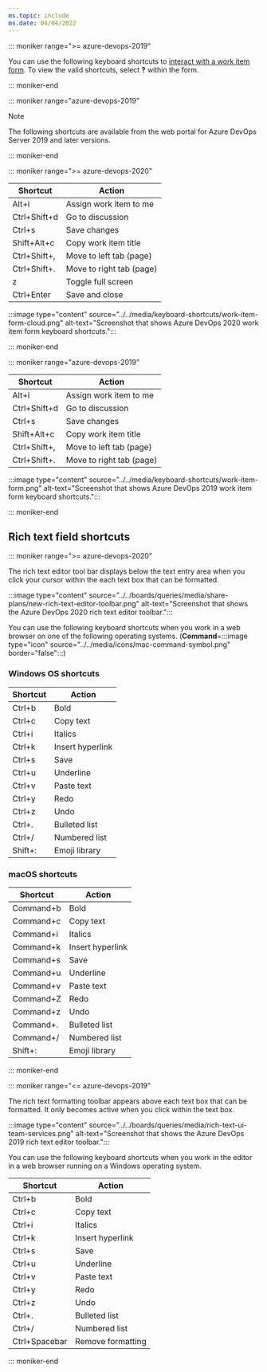 ```yaml
---
ms.topic: include
ms.date: 04/04/2022
---
```


<a id="work-item-form-shortcuts"></a>

::: moniker range=">= azure-devops-2019"

You can use the following keyboard shortcuts to [interact with a work item form](../../boards/work-items/work-item-form-controls.md). To view the valid shortcuts, select **?** within the form.

::: moniker-end

::: moniker range="azure-devops-2019"

> [!NOTE]  
> The following shortcuts are available from the web portal for Azure DevOps Server 2019 and later versions.

::: moniker-end

::: moniker range=">= azure-devops-2020"

|Shortcut|Action|
|---|---|
|Alt+i|Assign work item to me|
|Ctrl+Shift+d|Go to discussion|
|Ctrl+s|Save changes|
|Shift+Alt+c|Copy work item title|
|Ctrl+Shift+,|Move to left tab (page)|
|Ctrl+Shift+.|Move to right tab (page)|
|z|Toggle full screen|
|Ctrl+Enter|Save and close|

:::image type="content" source="../../media/keyboard-shortcuts/work-item-form-cloud.png" alt-text="Screenshot that shows Azure DevOps 2020 work item form keyboard shortcuts.":::

::: moniker-end

::: moniker range="azure-devops-2019"

|Shortcut|Action|
|---|---|
|Alt+i|Assign work item to me|
|Ctrl+Shift+d|Go to discussion|
|Ctrl+s|Save changes|
|Shift+Alt+c|Copy work item title|
|Ctrl+Shift+,|Move to left tab (page)|
|Ctrl+Shift+.|Move to right tab (page)|

:::image type="content" source="../../media/keyboard-shortcuts/work-item-form.png" alt-text="Screenshot that shows Azure DevOps 2019 work item form keyboard shortcuts.":::

::: moniker-end

## Rich text field shortcuts

::: moniker range=">= azure-devops-2020"

The rich text editor tool bar displays below the text entry area when you click your cursor within the each text box that can be formatted.

:::image type="content" source="../../boards/queries/media/share-plans/new-rich-text-editor-toolbar.png" alt-text="Screenshot that shows the Azure DevOps 2020 rich text editor toolbar.":::

You can use the following keyboard shortcuts when you work in a web browser on one of the following operating systems. (**Command**=:::image type="icon" source="../../media/icons/mac-command-symbol.png" border="false":::)

### Windows OS shortcuts

|Shortcut|Action|
|---|---|
|Ctrl+b|Bold|
|Ctrl+c|Copy text|
|Ctrl+i|Italics|
|Ctrl+k|Insert hyperlink|
|Ctrl+s|Save|
|Ctrl+u|Underline|
|Ctrl+v|Paste text|
|Ctrl+y|Redo|
|Ctrl+z|Undo|
|Ctrl+.|Bulleted list|
|Ctrl+/|Numbered list|
|Shift+:|Emoji library|

### macOS shortcuts

|Shortcut|Action|
|---|---|
|Command+b|Bold|
|Command+c|Copy text|
|Command+i|Italics|
|Command+k|Insert hyperlink|
|Command+s|Save|
|Command+u|Underline|
|Command+v|Paste text|
|Command+Z|Redo|
|Command+z|Undo|
|Command+.|Bulleted list|
|Command+/|Numbered list|
|Shift+:|Emoji library|  

::: moniker-end  

::: moniker range="<= azure-devops-2019"  

The rich text formatting toolbar appears above each text box that can be formatted. It only becomes active when you click within the text box.

:::image type="content" source="../../boards/queries/media/rich-text-ui-team-services.png" alt-text="Screenshot that shows the Azure DevOps 2019 rich text editor toolbar.":::

You can use the following keyboard shortcuts when you work in the editor in a web browser running on a Windows operating system.

|Shortcut|Action|
|---|---|
|Ctrl+b|Bold|
|Ctrl+c|Copy text|
|Ctrl+i|Italics|
|Ctrl+k|Insert hyperlink|
|Ctrl+s|Save|
|Ctrl+u|Underline|
|Ctrl+v|Paste text|
|Ctrl+y|Redo|
|Ctrl+z|Undo|
|Ctrl+.|Bulleted list|
|Ctrl+/|Numbered list|
|Ctrl+Spacebar|Remove formatting|  

::: moniker-end
